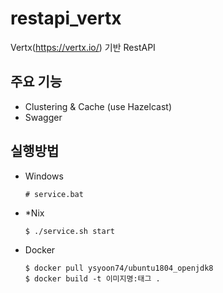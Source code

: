 # restapi_vertx
Vertx(https://vertx.io/) 기반 RestAPI

## 주요 기능
- Clustering & Cache (use Hazelcast)
- Swagger

## 실행방법
- Windows
  ```
  # service.bat
  ```
- *Nix
  ```
  $ ./service.sh start
  ```
- Docker
  ```
  $ docker pull ysyoon74/ubuntu1804_openjdk8
  $ docker build -t 이미지명:태그 .
  ```
